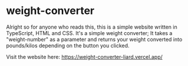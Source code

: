 # weight-converter
Alright so for anyone who reads this, this is a simple website written in TypeScript, HTML and CSS. It's a simple weight converter; It takes a "weight-number" as a parameter and returns your weight converted into pounds/kilos depending on the button you clicked.

Visit the website here: https://weight-converter-liard.vercel.app/
